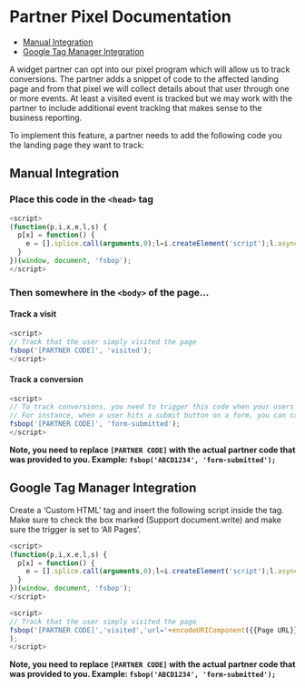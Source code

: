 # Partner Pixel Documentation
 
 * [Manual Integration](#manual-integration) 
 * [Google Tag Manager Integration](#google-tag-manager-integration) 
 
A widget partner can opt into our pixel program which will allow us to track conversions. The partner adds a snippet of code to the affected landing page and from that pixel we will collect details about that user through one or more events. At least a visited event is tracked but we may work with the partner to include additional event tracking that makes sense to the business reporting.

To implement this feature, a partner needs to add the following code you the landing page they want to track:

## Manual Integration

### Place this code in the `<head>` tag

```javascript
<script>
(function(p,i,x,e,l,s) {
  p[x] = function() {
    e = [].splice.call(arguments,0);l=i.createElement('script');l.async=true;l.src='//widget-log.forsalebyowner.com/api/pp/'+e[0]+'?e='+e[1]+'&'+e.slice(2).join('&')+'&'+p.location.search.substr(1);s=i.getElementsByTagName('body')[0]; s.appendChild(l);s.removeChild(l);
  }
})(window, document, 'fsbop');
</script>
```

### Then somewhere in the `<body>` of the page...

#### Track a visit

```javascript
<script>
// Track that the user simply visited the page
fsbop('[PARTNER CODE]', 'visited');
</script>
```

#### Track a conversion

```javascript
<script>
// To track conversions, you need to trigger this code when your users convert.
// For instance, when a user hits a submit button on a form, you can call this code.
fsbop('[PARTNER CODE]', 'form-submitted');
</script>
```

**Note, you need to replace `[PARTNER CODE]` with the actual partner code that was provided to you.
Example: `fsbop('ABCD1234', 'form-submitted');`**

## Google Tag Manager Integration

Create a ‘Custom HTML’ tag and insert the following script inside the tag. Make sure to check the box marked (Support document.write) and make sure the trigger is set to ‘All Pages’.

```javascript
<script>
(function(p,i,x,e,l,s) {
  p[x] = function() {
    e = [].splice.call(arguments,0);l=i.createElement('script');l.async=true;l.src='//widget-log.forsalebyowner.com/api/pp/'+e[0]+'?e='+e[1]+'&'+e.slice(2).join('&')+'&'+p.location.search.substr(1);s=i.getElementsByTagName('body')[0]; s.appendChild(l);s.removeChild(l);
  }
})(window, document, 'fsbop');
</script>

<script>
// Track that the user simply visited the page
fsbop('[PARTNER CODE]','visited','url='+encodeURIComponent({{Page URL}}),'referrer='+encodeURIComponent({{Referrer}})
);
</script>
```

**Note, you need to replace `[PARTNER CODE]` with the actual partner code that was provided to you.
Example: `fsbop('ABCD1234', 'form-submitted');`**
